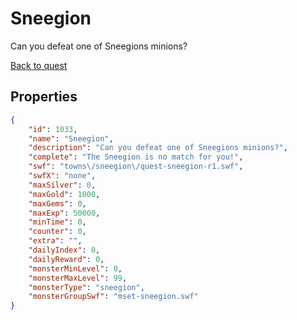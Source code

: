 # Sneegion

Can you defeat one of Sneegions minions?

[Back to quest](../quests.md)

## Properties

```json
{
    "id": 1033,
    "name": "Sneegion",
    "description": "Can you defeat one of Sneegions minions?",
    "complete": "The Sneegion is no match for you!",
    "swf": "towns\/sneegion\/quest-sneegion-r1.swf",
    "swfX": "none",
    "maxSilver": 0,
    "maxGold": 1000,
    "maxGems": 0,
    "maxExp": 50000,
    "minTime": 0,
    "counter": 0,
    "extra": "",
    "dailyIndex": 0,
    "dailyReward": 0,
    "monsterMinLevel": 0,
    "monsterMaxLevel": 99,
    "monsterType": "sneegion",
    "monsterGroupSwf": "mset-sneegion.swf"
}
```


